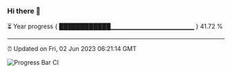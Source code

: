 ### Hi there 👋

⏳ Year progress { ████████████▁▁▁▁▁▁▁▁▁▁▁▁▁▁▁▁▁▁ } 41.72 %

---

⏰ Updated on Fri, 02 Jun 2023 06:21:14 GMT

![Progress Bar CI](https://github.com/JuvenileQ/Progress-Bar-CI/workflows/main/badge.svg)
